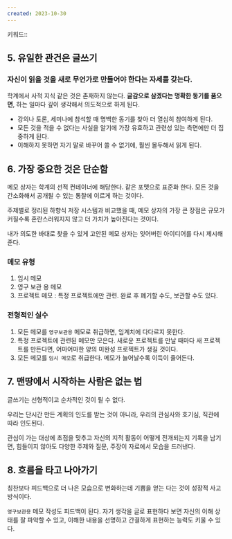 ```yaml
---
created: 2023-10-30
---
```

키워드:: 

## 5. 유일한 관건은 글쓰기

### 자신이 읽을 것을 새로 무언가로 만들어야 한다는 자세를 갖는다.

학계에서 사적 지식 같은 것은 존재하지 않는다. **글감으로 삼겠다는 명확한 동기를 품으면**, 하는 일마다 깊이 생각해서 의도적으로 하게 된다. 

- 강의나 토론, 세미나에 참석할 때 명백한 동기를 찾아 더 열심히 참여하게 된다.
- 모든 것을 적을 수 없다는 사실을 알기에 가장 유효하고 관련성 있는 측면에만 더 집중하게 된다.
- 이해하지 못하면 자기 말로 바꾸어 쓸 수 없기에, 훨씬 몰두해서 읽게 된다.

## 6. 가장 중요한 것은 단순함

메모 상자는 학계의 선적 컨테이너에 해당한다. 같은 포맷으로 표준화 한다. 모든 것을 간소화해서 공개될 수 있는 통찰에 이르게 하는 것이다.

주제별로 정리된 하향식 저장 시스템과 비교했을 때, 메모 상자의 가장 큰 장점은 규모가 커질수록 혼란스러워지지 않고 더 가치가 높아진다는 것이다.

내가 의도한 바대로 찾을 수 있게 고안된 메모 상자는 잊어버린 아이디어를 다시 제시해준다.

### 메모 유형

1. 임시 메모
2. 영구 보관 용 메모
3. 프로젝트 메모 : 특정 프로젝트에만 관련. 완료 후 폐기할 수도, 보관할 수도 있다.

### 전형적인 실수

1. 모든 메모를 `영구보관용` 메모로 취급하면, 임계치에 다다르지 못한다.
2. 특정 프로젝트에 관련된 메모만 모은다. 새로운 프로젝트를 만날 때마다 새 프로젝트를 만든다면, 어마어마한 양의 미완성 프로젝트가 생길 것이다.
3. 모든 메모를 `임시 메모`로 취급한다. 메모가 늘어날수록 이득이 줄어든다.

## 7. 맨땅에서 시작하는 사람은 없는 법

글쓰기는 선형적이고 순차적인 것이 될 수 없다.

우리는 단시간 만든 계획의 인도를 받는 것이 아니라, 우리의 관심사와 호기심, 직관에 따라 인도된다.

관심이 가는 대상에 초점을 맞추고 자신의 지적 활동이 어떻게 전개되는지 기록을 남기면, 힘들이지 않아도 다양한 주제와 질문, 주장이 자료에서 모습을 드러낸다.

## 8. 흐름을 타고 나아가기

칭찬보다 피드백으로 더 나은 모습으로 변화하는데 기쁨을 얻는 다는 것이 성장적 사고 방식이다.

`영구보관용` 메모 작성도 피드백이 된다. 자기 생각을 글로 표현하다 보면 자신의 이해 상태를 잘 파악할 수 있고, 이해한 내용을 선명하고 간결하게 표현하는 능력도 키울 수 있다.